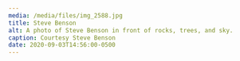 ```yaml
---
media: /media/files/img_2588.jpg
title: Steve Benson
alt: A photo of Steve Benson in front of rocks, trees, and sky.
caption: Courtesy Steve Benson
date: 2020-09-03T14:56:00-0500
---
```

